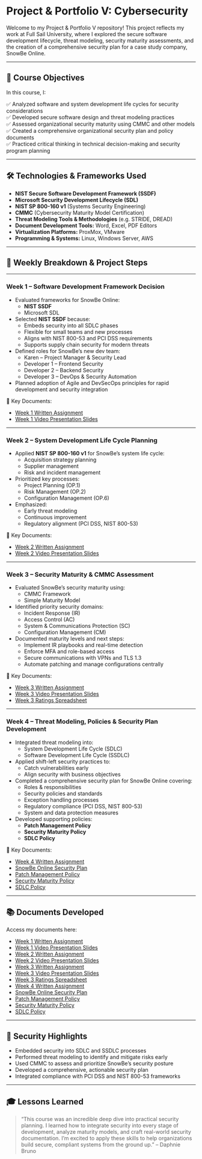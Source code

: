 # Project & Portfolio V: Cybersecurity

Welcome to my Project & Portfolio V repository! This project reflects my work at Full Sail University, where I explored the secure software development lifecycle, threat modeling, security maturity assessments, and the creation of a comprehensive security plan for a case study company, SnowBe Online.

---

## 🎯 Course Objectives

In this course, I:

✅ Analyzed software and system development life cycles for security considerations  
✅ Developed secure software design and threat modeling practices  
✅ Assessed organizational security maturity using CMMC and other models  
✅ Created a comprehensive organizational security plan and policy documents  
✅ Practiced critical thinking in technical decision-making and security program planning

---

## 🛠️ Technologies & Frameworks Used

- **NIST Secure Software Development Framework (SSDF)**
- **Microsoft Security Development Lifecycle (SDL)**
- **NIST SP 800-160 v1** (Systems Security Engineering)
- **CMMC** (Cybersecurity Maturity Model Certification)
- **Threat Modeling Tools & Methodologies** (e.g. STRIDE, DREAD)
- **Document Development Tools:** Word, Excel, PDF Editors
- **Virtualization Platforms:** ProxMox, VMware
- **Programming & Systems:** Linux, Windows Server, AWS

---

## 🚀 Weekly Breakdown & Project Steps

---

### Week 1 – Software Development Framework Decision

- Evaluated frameworks for SnowBe Online:
  - **NIST SSDF**
  - Microsoft SDL
- Selected **NIST SSDF** because:
  - Embeds security into all SDLC phases
  - Flexible for small teams and new processes
  - Aligns with NIST 800-53 and PCI DSS requirements
  - Supports supply chain security for modern threats
- Defined roles for SnowBe’s new dev team:
  - Karen – Project Manager & Security Lead
  - Developer 1 – Frontend Security
  - Developer 2 – Backend Security
  - Developer 3 – DevOps & Security Automation
- Planned adoption of Agile and DevSecOps principles for rapid development and security integration

📄 Key Documents:
- [Week 1 Written Assignment](BrunoDaphnie_answers_week1.pdf)
- [Week 1 Video Presentation Slides](BrunoDaphnie_video_Presentation_week1.pdf)

---

### Week 2 – System Development Life Cycle Planning

- Applied **NIST SP 800-160 v1** for SnowBe’s system life cycle:
  - Acquisition strategy planning
  - Supplier management
  - Risk and incident management
- Prioritized key processes:
  - Project Planning (OP.1)
  - Risk Management (OP.2)
  - Configuration Management (OP.6)
- Emphasized:
  - Early threat modeling
  - Continuous improvement
  - Regulatory alignment (PCI DSS, NIST 800-53)

📄 Key Documents:
- [Week 2 Written Assignment](BrunoDaphnie_answers_week2.pdf)
- [Week 2 Video Presentation Slides](BrunoDaphnie_video_presentation_week2.pdf)

---

### Week 3 – Security Maturity & CMMC Assessment

- Evaluated SnowBe’s security maturity using:
  - CMMC Framework
  - Simple Maturity Model
- Identified priority security domains:
  - Incident Response (IR)
  - Access Control (AC)
  - System & Communications Protection (SC)
  - Configuration Management (CM)
- Documented maturity levels and next steps:
  - Implement IR playbooks and real-time detection
  - Enforce MFA and role-based access
  - Secure communications with VPNs and TLS 1.3
  - Automate patching and manage configurations centrally

📄 Key Documents:
- [Week 3 Written Assignment](BrunoDaphnie_answers_week3.pdf)
- [Week 3 Video Presentation Slides](BrunoDaphnie_video_presentation_week3.pdf)
- [Week 3 Ratings Spreadsheet](BrunoDaphnie_Ratings_Week3.xlsx)

---

### Week 4 – Threat Modeling, Policies & Security Plan Development

- Integrated threat modeling into:
  - System Development Life Cycle (SDLC)
  - Software Development Life Cycle (SSDLC)
- Applied shift-left security practices to:
  - Catch vulnerabilities early
  - Align security with business objectives
- Completed a comprehensive security plan for SnowBe Online covering:
  - Roles & responsibilities
  - Security policies and standards
  - Exception handling processes
  - Regulatory compliance (PCI DSS, NIST 800-53)
  - System and data protection measures
- Developed supporting policies:
  - **Patch Management Policy**
  - **Security Maturity Policy**
  - **SDLC Policy**

📄 Key Documents:
- [Week 4 Written Assignment](BrunoDaphnie_answers_week4.pdf)
- [SnowBe Online Security Plan](Bruno_Daphnie_security_plan_week_4.pdf)
- [Patch Management Policy](BrunoDaphnie_Patch_Management_Policy.pdf)
- [Security Maturity Policy](BrunoDaphnie_Security_Maturity_Policy.pdf)
- [SDLC Policy](BrunoDaphnie_SDLC_Policy.pdf)

---

## 📚 Documents Developed

Access my documents here:

- [Week 1 Written Assignment](BrunoDaphnie_answers_week1.pdf)
- [Week 1 Video Presentation Slides](BrunoDaphnie_video_Presentation_week1.pdf)
- [Week 2 Written Assignment](BrunoDaphnie_answers_week2.pdf)
- [Week 2 Video Presentation Slides](BrunoDaphnie_video_presentation_week2.pdf)
- [Week 3 Written Assignment](BrunoDaphnie_answers_week3.pdf)
- [Week 3 Video Presentation Slides](BrunoDaphnie_video_presentation_week3.pdf)
- [Week 3 Ratings Spreadsheet](BrunoDaphnie_Ratings_Week3.xlsx)
- [Week 4 Written Assignment](BrunoDaphnie_answers_week4.pdf)
- [SnowBe Online Security Plan](Bruno_Daphnie_security_plan_week_4.pdf)
- [Patch Management Policy](BrunoDaphnie_Patch_Management_Policy.pdf)
- [Security Maturity Policy](BrunoDaphnie_Security_Maturity_Policy.pdf)
- [SDLC Policy](BrunoDaphnie_SDLC_Policy.pdf)

---

## 🔐 Security Highlights

- Embedded security into SDLC and SSDLC processes
- Performed threat modeling to identify and mitigate risks early
- Used CMMC to assess and prioritize SnowBe’s security posture
- Developed a comprehensive, actionable security plan
- Integrated compliance with PCI DSS and NIST 800-53 frameworks

---

## 🎓 Lessons Learned

> “This course was an incredible deep dive into practical security planning. I learned how to integrate security into every stage of development, analyze maturity models, and craft real-world security documentation. I’m excited to apply these skills to help organizations build secure, compliant systems from the ground up.” – Daphnie Bruno
